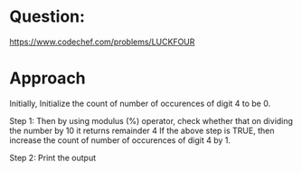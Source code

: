 # Question:
https://www.codechef.com/problems/LUCKFOUR

# Approach
Initially, Initialize the count of number of occurences of digit 4 to be 0.

Step 1:  Then by using modulus (%) operator, check whether that on dividing the number by 10 it returns remainder 4
             If the above step is TRUE, then increase the count of number of occurences of digit 4 by 1.
       
Step 2:  Print the output  
